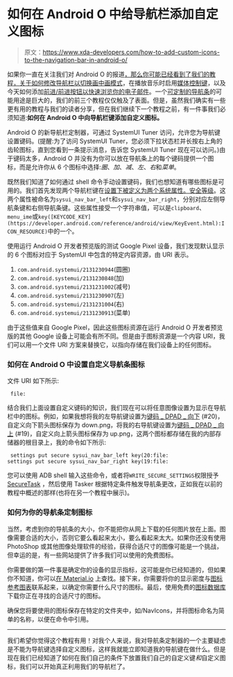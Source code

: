# 如何在 Android O 中给导航栏添加自定义图标

> 原文：<https://www.xda-developers.com/how-to-add-custom-icons-to-the-navigation-bar-in-android-o/>

如果你一直在关注我们对 Android O 的报道[，那么你可能已经看到了我们的教程，关于如何修改导航栏以](https://www.xda-developers.com/tag/android-o/)[切换画中画模式](https://www.xda-developers.com/enable-android-o-picture-in-picture-mode/)，在播放音乐时启用[媒体控制键](https://www.xda-developers.com/how-to-enable-media-playback-nav-bar-controls-in-android-o-when-playing-music/)，以及今天如何添加[前进/前进按钮以快速浏览你的电子邮件](https://www.xda-developers.com/add-forward-backward-keys-to-android-o-nav-bar-quickly-read-emails/)。一个[可定制的导航条](https://www.xda-developers.com/android-o-preview-brings-nav-bar-customization-under-system-ui-tuner/)的可能用途是巨大的，我们的前三个教程仅仅触及了表面。但是，虽然我们确实有一些更有用的教程与我们的读者分享，但在我们继续下一个教程之前，有一件事我们必须知道:**如何在 Android O 中向导航栏键添加自定义图标。**

Android O 的新导航栏定制器，可通过 SystemUI Tuner 访问，允许您为导航键设置键码。(提醒:为了访问 SystemUI Tuner，您必须下拉状态栏并长按右上角的齿轮图标，直到您看到一条提示消息，告诉您 SystemUI Tuner 现在可以访问。)由于键码太多，Android O 并没有为你可以放在导航条上的每个键码提供一个图标，而是允许你从 6 个图标中选择:*圈*、*加*、*减*、*左*、*右*和*菜单*。

既然我们知道了如何通过 shell 命令手动设置键码，我们也想知道有哪些图标是可用的。我们首先发现两个导航栏键在[设置下被定义为两个系统属性。安全等级](https://developer.android.com/reference/android/provider/Settings.Secure.html)。这两个属性被命名为`sysui_nav_bar_left`和`sysui_nav_bar_right`，分别对应左侧导航条键和右侧导航条键。这些属性接受一个字符串值，可以是`clipboard`、`menu_ime`或`key([KEYCODE_KEY](https://developer.android.com/reference/android/view/KeyEvent.html):ICON_RESOURCE)`中的一个。

使用运行 Android O 开发者预览版的测试 Google Pixel 设备，我们发现默认显示的 6 个图标对应于 SystemUI 中包含的特定内容资源，由 URI 表示。

1.  `com.android.systemui/2131230944`(圆圈)
2.  `com.android.systemui/2131230848`(加)
3.  `com.android.systemui/2131231002`(减号)
4.  `com.android.systemui/2131230907`(左)
5.  `com.android.systemui/2131231004`(右)
6.  `com.android.systemui/2131230913`(菜单)

由于这些值来自 Google Pixel，因此这些图标资源在运行 Android O 开发者预览版的其他 Google 设备上可能会有所不同。但是由于图标资源是一个内容 URI，我们可以用一个文件 URI 方案来替换它，以指向存储在我们设备上的任何图标。

### 如何在 Android O 中设置自定义导航条图标

文件 URI 如下所示:

```
 file: 
```

结合我们上面设置自定义键码的知识，我们现在可以将任意图像设置为显示在导航栏中的图标。例如，如果我想将我的左导航键设置为[键码 _ DPAD _ 向下](https://developer.android.com/reference/android/view/KeyEvent.html#KEYCODE_DPAD_DOWN) (#20)，自定义向下箭头图标保存为 down.png，将我的右导航键设置为[键码 _ DPAD _ 向上](https://developer.android.com/reference/android/view/KeyEvent.html#KEYCODE_DPAD_UP) (#19)，自定义向上箭头图标保存为 up.png，这两个图标都存储在我的内部存储器的根目录上，我的命令如下所示:

```
 settings put secure sysui_nav_bar_left key(20:file:
settings put secure sysui_nav_bar_right key(19:file: 
```

您可以使用 ADB shell 输入这些命令，或者将`WRITE_SECURE_SETTINGS`权限授予 [SecureTask](https://play.google.com/store/apps/details?id=com.balda.securetask&hl=en) ，然后使用 Tasker 根据特定条件触发导航条更改，正如我在以前的教程中概述的那样(也将在另一个教程中展示)。

### 如何为你的导航条定制图标

当然，考虑到你的导航条的大小，你不能把你从网上下载的任何图片放在上面。图像需要合适的大小，否则它要么看起来太小，要么看起来太大。如果你还没有使用 PhotoShop 或其他图像处理软件的经验，获得合适尺寸的图像可能是一个挑战，但幸运的是，有一些网站提供了许多我们可以使用的免费图标。

你需要做的第一件事是确定你的设备的显示指标，这可能是你已经知道的，但如果你不知道，你可以[在 Material.io](https://material.io/devices/) 上查找。接下来，你需要将你的显示密度与[图标参考图表](http://iconhandbook.co.uk/reference/chart/android/)联系起来，以确定你需要什么尺寸的图标。最后，使用免费的[图标数据库](http://www.iconsdb.com/)下载你正在寻找的合适尺寸的图标。

确保您将要使用的图标保存在特定的文件夹中，如/NavIcons，并将图标命名为简单的名称，以便在命令中引用。

* * *

我们希望你觉得这个教程有用！对我个人来说，我对导航条定制器的一个主要疑虑是不能为导航键选择自定义图标，这样我就能立即知道我的导航键在做什么。但是现在我们已经知道了如何在我们自己的条件下放置我们自己的自定义键*和*自定义图标，我们可以开始真正利用我们的导航栏了。